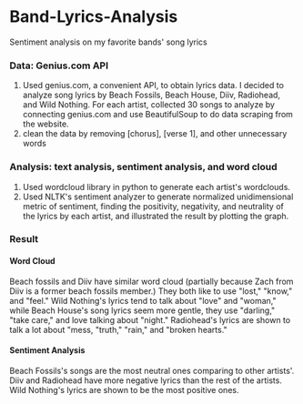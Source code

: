 # Band-Lyrics-Analysis
Sentiment analysis on my favorite bands' song lyrics

### Data: Genius.com API
1. Used genius.com, a convenient API, to obtain lyrics data. I decided to analyze song lyrics by Beach Fossils, Beach House, Diiv, Radiohead, and Wild Nothing. For each artist, collected 30 songs to analyze by connecting genius.com and use BeautifulSoup to do data scraping from the website.
2. clean the data by removing [chorus], [verse 1], and other unnecessary words

### Analysis: text analysis, sentiment analysis, and word cloud
1. Used wordcloud library in python to generate each artist's wordclouds.
2. Used NLTK's sentiment analyzer to generate normalized unidimensional metric of sentiment, finding the positivity, negativity, and neutrality of the lyrics by each artist, and illustrated the result by plotting the graph.

### Result
#### Word Cloud
Beach fossils and Diiv have similar word cloud (partially because Zach from Diiv is a former beach fossils member.) They both like to use "lost," "know," and "feel." Wild Nothing's lyrics tend to talk about "love" and "woman," while Beach House's song lyrics seem more gentle, they use "darling," "take care," and love talking about "night." Radiohead's lyrics are shown to talk a lot about "mess, "truth," "rain," and "broken hearts."
#### Sentiment Analysis
Beach Fossils's songs are the most neutral ones comparing to other artists'. Diiv and Radiohead have more negative lyrics than the rest of the artists. Wild Nothing's lyrics are shown to be the most positive ones. 

